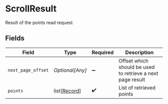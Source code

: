 # ScrollResult

Result of the points read request


## Fields

| Field                                                      | Type                                                       | Required                                                   | Description                                                |
| ---------------------------------------------------------- | ---------------------------------------------------------- | ---------------------------------------------------------- | ---------------------------------------------------------- |
| `next_page_offset`                                         | *Optional[Any]*                                            | :heavy_minus_sign:                                         | Offset which should be used to retrieve a next page result |
| `points`                                                   | list[[Record](../../models/shared/record.md)]              | :heavy_check_mark:                                         | List of retrieved points                                   |